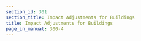 ```yaml
---
section_id: 301
section_title: Impact Adjustments for Buildings
title: Impact Adjustments for Buildings
page_in_manual: 300-4
---
```

